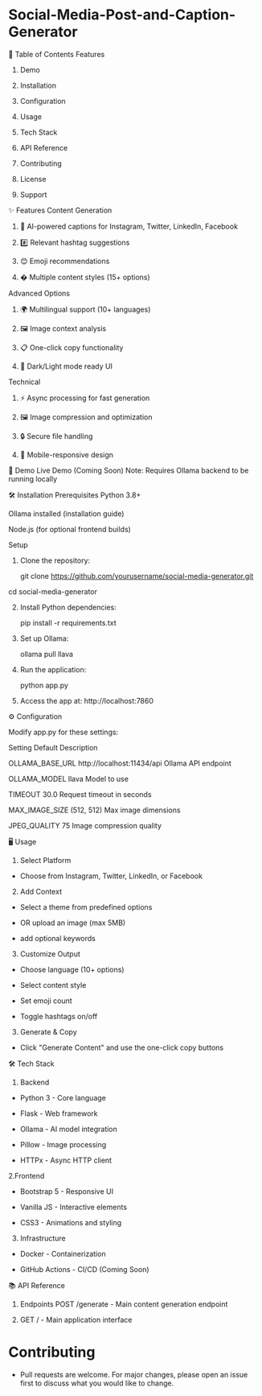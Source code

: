 # Social-Media-Post-and-Caption-Generator
📌 Table of Contents
Features

1. Demo

2. Installation

3. Configuration

4. Usage

5. Tech Stack

6. API Reference

7. Contributing

8. License

9. Support

✨ Features
Content Generation

1. 📝 AI-powered captions for Instagram, Twitter, LinkedIn, Facebook

2. #️⃣ Relevant hashtag suggestions

3. 😊 Emoji recommendations

4. � Multiple content styles (15+ options)

Advanced Options

1. 🌍 Multilingual support (10+ languages)

2. 🖼️ Image context analysis

3. 📋 One-click copy functionality

4. 🎨 Dark/Light mode ready UI

Technical
1. ⚡ Async processing for fast generation

2. 🖼️ Image compression and optimization

3. 🔒 Secure file handling

4. 📱 Mobile-responsive design

🎥 Demo
Live Demo (Coming Soon)
Note: Requires Ollama backend to be running locally

🛠️ Installation
Prerequisites
Python 3.8+

Ollama installed (installation guide)

Node.js (for optional frontend builds)

Setup

1. Clone the repository:

   git clone https://github.com/yourusername/social-media-generator.git

cd social-media-generator

2. Install Python dependencies:

   pip install -r requirements.txt
   
3. Set up Ollama:

   ollama pull llava

4. Run the application:

   python app.py

5. Access the app at:
   http://localhost:7860

⚙️ Configuration

Modify app.py for these settings:

Setting	        Default	                    Description

OLLAMA_BASE_URL	http://localhost:11434/api	Ollama API endpoint

OLLAMA_MODEL	  llava	                      Model to use

TIMEOUT	        30.0	                      Request timeout in seconds

MAX_IMAGE_SIZE	(512, 512)	                Max image dimensions

JPEG_QUALITY	  75	                        Image compression quality

🖥️ Usage
1. Select Platform

-  Choose from Instagram, Twitter, LinkedIn, or Facebook

2. Add Context

-  Select a theme from predefined options

-  OR upload an image (max 5MB)

-  add optional keywords

3. Customize Output

-  Choose language (10+ options)

-  Select content style

-  Set emoji count

-  Toggle hashtags on/off

3. Generate & Copy
   
-  Click "Generate Content" and use the one-click copy buttons

🛠️ Tech Stack
1. Backend

-  Python 3 - Core language

-  Flask - Web framework

-  Ollama - AI model integration

-  Pillow - Image processing

-  HTTPx - Async HTTP client

2.Frontend

-  Bootstrap 5 - Responsive UI

-  Vanilla JS - Interactive elements

-  CSS3 - Animations and styling

3. Infrastructure

-  Docker - Containerization

-  GitHub Actions - CI/CD (Coming Soon)

📚 API Reference

1. Endpoints POST /generate - Main content generation endpoint

2. GET / - Main application interface

# Contributing

- Pull requests are welcome. For major changes, please open an issue first to discuss what you would like to change.
